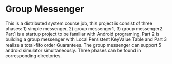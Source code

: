 # Group Messenger
This is a distributed system course job, this project is consist of three phases: 1) simple messenger, 2) group messenger1, 3) group messenger2. Part1 is a startup project to be familiar with Android programing, Part 2 is building a group messenger with Local Persistent KeyValue Table and Part 3 realize a total-fifo order Guarantees. The group messenger can support 5 android simulator simultaneously. Three phases can be found in corresponding directories. 
